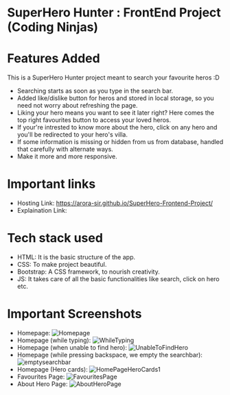 # SuperHero Hunter : FrontEnd Project (Coding Ninjas)

# Features Added
This is a SuperHero Hunter project meant to search your favourite heros :D
- Searching starts as soon as you type in the search bar.
- Added like/dislike button for heros and stored in local storage, so you need not worry about refreshing the page.
- Liking your hero means you want to see it later right? Here comes the top right favourites button to access your loved heros.
- If your're intrested to know more about the hero, click on any hero and you'll be redirected to your hero's villa.
- If some information is missing or hidden from us from database, handled that carefully with alternate ways.
- Make it more and more responsive.

# Important links
- Hosting Link: https://arora-sir.github.io/SuperHero-Frontend-Project/
- Explaination Link: 

# Tech stack used
- HTML: It is the basic structure of the app.
- CSS: To make project beautiful.
- Bootstrap: A CSS framework, to nourish creativity.
- JS: It takes care of all the basic functionalities like search, click on hero etc.

# Important Screenshots
- Homepage: ![Homepage](https://user-images.githubusercontent.com/29508236/172091981-75c0d8af-7e9a-42a1-98fb-c3a4ac081d86.png)
- Homepage (while typing): ![WhileTyping](https://user-images.githubusercontent.com/29508236/172092134-98ad6622-1828-439a-bf5b-c4442f8f5ddf.png)
- Homepage (when unable to find hero): ![UnableToFindHero](https://user-images.githubusercontent.com/29508236/172092258-2e2ab482-1a65-4fab-a4b8-234940a8928e.png)
- Homepage (while pressing backspace, we empty the searchbar): ![emptysearchbar](https://user-images.githubusercontent.com/29508236/172092448-67d4dda7-1ca9-4d69-8d8a-94c90d5075ad.png)
- Homepage (Hero cards): ![HomePageHeroCards1](https://user-images.githubusercontent.com/29508236/172092665-6f9ae3b3-9ac1-4f70-9879-67ee6b5a8eb3.jpg)
- Favourites Page: ![FavouritesPage](https://user-images.githubusercontent.com/29508236/172092900-cd4d6e53-5034-43f0-adc1-a7ee811da65b.jpg)
- About Hero Page: ![AboutHeroPage](https://user-images.githubusercontent.com/29508236/172093088-f9da3d55-632d-465b-80d9-2dfa85e44d72.png)





